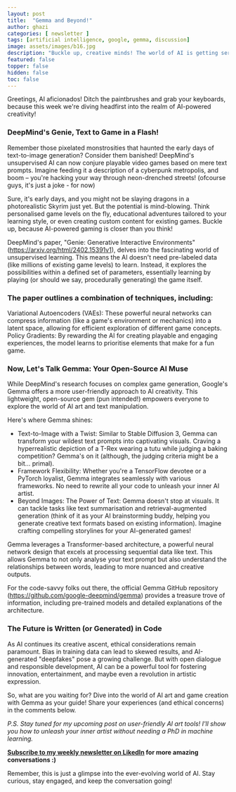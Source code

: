```yaml
---
layout: post
title:  "Gemma and Beyond!"
author: ghazi
categories: [ newsletter ]
tags: [artificial intelligence, google, gemma, discussion]
image: assets/images/b16.jpg
description: "Buckle up, creative minds! The world of AI is getting seriously artistic, and you won't want to miss this. DeepMind's Genie lets you craft entire video games with just a text prompt – imagine describing a cyberpunk city and then BAM, you're hacking your way through neon streets in your own creation! And for those artistic endeavours, Google's Gemma offers an open-source AI muse to help you generate mind-blowing visuals and brainstorm killer content. "
featured: false
topper: false
hidden: false
toc: false
---
```

Greetings, AI aficionados! Ditch the paintbrushes and grab your keyboards, because this week we're diving headfirst into the realm of AI-powered creativity!

### DeepMind's Genie, Text to Game in a Flash!

Remember those pixelated monstrosities that haunted the early days of text-to-image generation? Consider them banished! DeepMind's unsupervised AI can now conjure playable video games based on mere text prompts. Imagine feeding it a description of a cyberpunk metropolis, and boom – you're hacking your way through neon-drenched streets! (ofcourse guys, it's just a joke - for now)

Sure, it's early days, and you might not be slaying dragons in a photorealistic Skyrim just yet. But the potential is mind-blowing. Think personalised game levels on the fly, educational adventures tailored to your learning style, or even creating custom content for existing games. Buckle up, because AI-powered gaming is closer than you think!

DeepMind's paper, "Genie: Generative Interactive Environments" (https://arxiv.org/html/2402.15391v1), delves into the fascinating world of unsupervised learning. This means the AI doesn't need pre-labeled data (like millions of existing game levels) to learn. Instead, it explores the possibilities within a defined set of parameters, essentially learning by playing (or should we say, procedurally generating) the game itself.

### The paper outlines a combination of techniques, including:

Variational Autoencoders (VAEs): These powerful neural networks can compress information (like a game's environment or mechanics) into a latent space, allowing for efficient exploration of different game concepts.
Policy Gradients: By rewarding the AI for creating playable and engaging experiences, the model learns to prioritise elements that make for a fun game.

### Now, Let's Talk Gemma: Your Open-Source AI Muse

While DeepMind's research focuses on complex game generation, Google's Gemma offers a more user-friendly approach to AI creativity. This lightweight, open-source gem (pun intended!) empowers everyone to explore the world of AI art and text manipulation.

Here's where Gemma shines:
- Text-to-Image with a Twist: Similar to Stable Diffusion 3, Gemma can transform your wildest text prompts into captivating visuals. Craving a hyperrealistic depiction of a T-Rex wearing a tutu while judging a baking competition? Gemma's on it (although, the judging criteria might be a bit… primal).
- Framework Flexibility: Whether you're a TensorFlow devotee or a PyTorch loyalist, Gemma integrates seamlessly with various frameworks. No need to rewrite all your code to unleash your inner AI artist.
- Beyond Images: The Power of Text: Gemma doesn't stop at visuals. It can tackle tasks like text summarisation and retrieval-augmented generation (think of it as your AI brainstorming buddy, helping you generate creative text formats based on existing information). Imagine crafting compelling storylines for your AI-generated games!

Gemma leverages a Transformer-based architecture, a powerful neural network design that excels at processing sequential data like text. This allows Gemma to not only analyse your text prompt but also understand the relationships between words, leading to more nuanced and creative outputs.

For the code-savvy folks out there, the official Gemma GitHub repository (https://github.com/google-deepmind/gemma) provides a treasure trove of information, including pre-trained models and detailed explanations of the architecture.

### The Future is Written (or Generated) in Code

As AI continues its creative ascent, ethical considerations remain paramount. Bias in training data can lead to skewed results, and AI-generated "deepfakes" pose a growing challenge. But with open dialogue and responsible development, AI can be a powerful tool for fostering innovation, entertainment, and maybe even a revolution in artistic expression.

So, what are you waiting for? Dive into the world of AI art and game creation with Gemma as your guide! Share your experiences (and ethical concerns) in the comments below.

*P.S. Stay tuned for my upcoming post on user-friendly AI art tools! I'll show you how to unleash your inner artist without needing a PhD in machine learning.*

**[Subscribe to my weekly newsletter on LikedIn](https://www.linkedin.com/newsletters/7164151096125407232/) for more amazing conversations :)**

Remember, this is just a glimpse into the ever-evolving world of AI. Stay curious, stay engaged, and keep the conversation going!